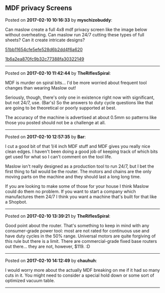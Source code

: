 ## MDF privacy Screens
Posted on **2017-02-10 10:16:33** by **myschizobuddy**:

Can maslow create a full 4x8 mdf privacy screen like the image below without overheating. Can maslow run 24/7 cutting these types of full sheets?  Can it create intricate designs?

[51bb11654cfe5efe528d6b2dd4f6a620](../../images/YB/Vi/YBVi_51bb11654cfe5efe528d6b2dd4f6a620.jpg.jpg) 



 [1b6a2ea870fc9b32c77388fa30322149](../../images/JG/x0/JGx0_1b6a2ea870fc9b32c77388fa30322149.jpg.jpg)

---

Posted on **2017-02-10 11:42:44** by **TheRiflesSpiral**:

MDF is murder on spiral bits... I'd be more worried about frequent tool changes than wearing Maslow out!



Seriously, though, there's only one in existence right now with significant, but not 24/7, use. (Bar's) So the answers to duty cycle questions like that are going to be theoretical or poorly supported at best.



The accuracy of the machine is advertised at about 0.5mm so patterns like those you posted should not be a challenge at all.

---

Posted on **2017-02-10 12:57:35** by **Bar**:

I cut a good bit of that 1/4 inch MDF stuff and MDF gives you really nice clean edges. I haven't been doing a good job of keeping track of which bits get used for what so I can't comment on the tool life.



Maslow isn't really designed as a production tool to run 24/7, but I bet the first thing to fail would be the router. The motors and chains are the only moving parts on the machine and they should last a long long time.



If you are looking to make some of those for your house I think Maslow could do them no problem. If you want to start a company which manufactures them 24/7 I think you want a machine that's built for that like a Shopbot.

---

Posted on **2017-02-10 13:39:21** by **TheRiflesSpiral**:

Good point about the router. That's something to keep in mind with any consumer-grade power tool: most are not rated for continuous use and have duty cycles in the 50% range. Universal motors are quite forgiving of this rule but there is a limit. There are commercial-grade fixed base routers out there... they are not, however, $119. :D

---

Posted on **2017-02-10 14:12:49** by **chauhuh**:

I would worry more about the actually MDF breaking on me if it had so many cuts in it. You might need to consider a special hold down or some sort of optimized vacuum table.

---

